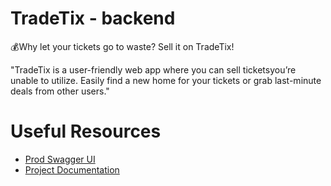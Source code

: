 
# TradeTix - backend

💰Why let your tickets go to waste? Sell it on TradeTix!

"TradeTix is a user-friendly web app where you can sell ticketsyou’re unable to utilize. Easily find a new home for your tickets or grab last-minute deals from other users."

# Useful Resources

- [Prod Swagger UI](http://tradetix.api.bf633d6.kyma.ondemand.com/api-docs/)
- [Project Documentation](https://bitsapibp2024.github.io/TeamB05/)
